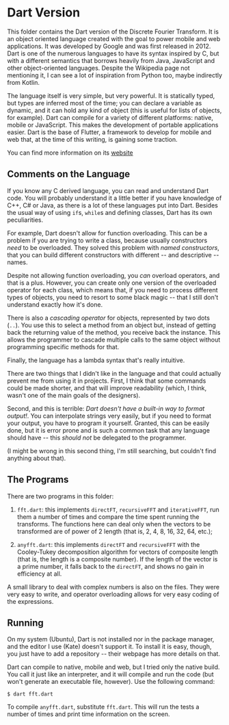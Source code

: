 # Dart Version

This folder contains the Dart version of the Discrete Fourier Transform. It is an object oriented language created with the goal to power mobile and web applications. It was developed by Google and was first released in 2012. Dart is one of the numerous languages to have its syntax inspired by C, but with a different semantics that borrows heavily from Java, JavaScript and other object-oriented languages. Despite the Wikipedia page not mentioning it, I can see a lot of inspiration from Python too, maybe indirectly from Kotlin.

The language itself is very simple, but very powerful. It is statically typed, but types are inferred most of the time; you can declare a variable as dynamic, and it can hold any kind of object (this is useful for lists of objects, for example). Dart can compile for a variety of different platforms: native, mobile or JavaScript. This makes the development of portable applications easier. Dart is the base of Flutter, a framework to develop for mobile and web that, at the time of this writing, is gaining some traction.

You can find more information on its [website](https://dart.dev/)


## Comments on the Language

If you know any C derived language, you can read and understand Dart code. You will probably understand it a little better if you have knowledge of C++, C# or Java, as there is a lot of these languages put into Dart. Besides the usual way of using `if`s, `while`s and defining classes, Dart has its own peculiarities.

For example, Dart doesn't allow for function overloading. This can be a problem if you are trying to write a class, because usually constructors *need* to be overloaded. They solved this problem with *named constructors*, that you can build different constructors with different -- and descriptive -- names.

Despite not allowing function overloading, you *can* overload operators, and that is a plus. However, you can create only one version of the overloaded operator for each class, which means that, if you need to process different types of objects, you need to resort to some black magic -- that I still don't understand exactly how it's done.

There is also a *cascading operator* for objects, represented by two dots (`..`). You use this to select a method from an object but, instead of getting back the returning value of the method, you receive back the instance. This allows the programmer to cascade multiple calls to the same object without programming specific methods for that.

Finally, the language has a lambda syntax that's really intuitive.

There are two things that I didn't like in the language and that could actually prevent me from using it in projects. First, I think that some commands could be made shorter, and that will improve readability (which, I think, wasn't one of the main goals of the designers).

Second, and this is terrible: *Dart doesn't have a built-in way to format output!*. You can interpolate strings very easily, but if you need to format your output, you have to program it yourself. Granted, this can be easily done, but it is error prone and is such a common task that any language should have -- this *should not* be delegated to the programmer.

(I might be wrong in this second thing, I'm still searching, but couldn't find anything about that).


## The Programs

There are two programs in this folder:

1. `fft.dart`: this implements `directFT`, `recursiveFFT` and `iterativeFFT`, run them a number of times and compare the time spent running the transforms. The functions here can deal only when the vectors to be transformed are of power of 2 length (that is, 2, 4, 8, 16, 32, 64, etc.);

2. `anyfft.dart`: this implements `directFT` and `recursiveFFT` with the Cooley-Tukey decomposition algorithm for vectors of composite length (that is, the length is a composite number). If the length of the vector is a prime number, it falls back to the `directFT`, and shows no gain in efficiency at all.

A small library to deal with complex numbers is also on the files. They were very easy to write, and operator overloading allows for very easy coding of the expressions.


## Running

On my system (Ubuntu), Dart is not installed nor in the package manager, and the editor I use (Kate) doesn't support it. To install it is easy, though, you just have to add a repository -- their webpage has more details on that.

Dart can compile to native, mobile and web, but I tried only the native build. You call it just like an interpreter, and it will compile and run the code (but won't generate an executable file, however). Use the following command:

```
$ dart fft.dart
```

To compile `anyfft.dart`, substitute `fft.dart`. This will run the tests a number of times and print time information on the screen.
